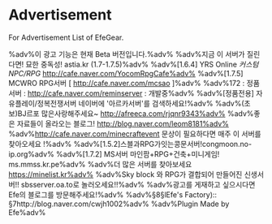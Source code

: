 Advertisement
=============

For Advertisement List of EfeGear.

%adv%이 광고 기능은 현재 Beta 버전입니다.%adv%
%adv%지금 이 서버가 질린다면! 묘한 중독성! astia.kr (1.7-1.7.5)%adv%
%adv%[1.6.4] YRS Online *커스텀 NPC/RPG* http://cafe.naver.com/YocomRpgCafe%adv%
%adv%[1.7.5] MCWRO RPG서버 [ http://cafe.naver.com/mcsao ]%adv%
%adv%172 : 정품서버 : http://cafe.naver.com/reminserver : 개발중%adv%
%adv%[정품전용] 자유플레이/정복전쟁서버 네이버에 '아르카서버'를 검색하세요!%adv%
%adv%(초보)BJ르포 많은사랑해주세요~ http://afreeca.com/rjqnr9343%adv%
%adv%좋은 자료들이 올라오는 블로그! http://blog.naver.com/leom8181%adv%
%adv%http://cafe.naver.com/minecraftevent 문상이 필요하다면 매주 이 서버를 찾아오세요 !%adv%
%adv%[1.5.2]스블과RPG가잇는콩문서버!congmoon.no-ip.org%adv%
%adv%[1.7.2] MS서버 마인팜+RPG+건축+미니게임! ms.mmss.kr.pe%adv%
%adv%더 많은 서버를 찾아보세요 https://minelist.kr%adv%
%adv%Sky block 와 RPG가 결합되어 만들어진 신생서버!! sbsserver.oa.to로 놀러오세요!!%adv%
%adv%광고를 게재하고 싶으시다면 Efe의 블로그를 방문해주세요!%adv%
%adv%§8§lEfe's Factory):: §7http://blog.naver.com/cwjh1002%adv%
%adv%Plugin Made by Efe%adv%
